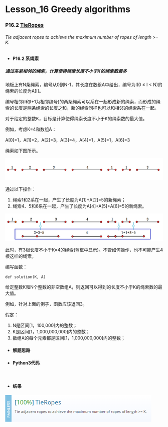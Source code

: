 # Lesson_16 Greedy algorithms  

### P16.2 [TieRopes](https://app.codility.com/programmers/lessons/16-greedy_algorithms/tie_ropes/) 

###### Tie adjacent ropes to achieve the maximum number of ropes of length >= K.

* #### P16.2 系绳索

#####  通过系紧相邻的绳索，计算使得绳索长度不小于K的绳索数最多

地板上有N条绳索，编号从0到N-1，其长度在数组A中给出，编号为I(0 ≤ I < N)的绳索的长度为A[I]。

编号相邻(I和I+1为相邻编号)的两条绳索可以系在一起形成新的绳索，而形成的绳索的长度是两条绳索的长度之和，新的绳索同样也可以和相邻的绳索系在一起。

对于给定的整数K，目标是计算使得绳索长度不小于K的绳索数的最大值。

例如，考虑K=4和数组A：

A[0]=1，A[1]=2，A[2]=3，A[3]=4，A[4]=1，A[5]=1，A[6]=3

绳索如下图所示。

![image](https://github.com/Anfany/Codility-Lessons-By-Python3/blob/master/L16_Greedy%20algorithms/16.2.1.png)

通过以下操作：

  1. 绳索1和2系在一起，产生了长度为A[1]+A[2]=5的新绳索；
  2. 绳索4、5和6系在一起，产生了长度为A[4]+A[5]+A[6]=5的新绳索。
 
![image](https://github.com/Anfany/Codility-Lessons-By-Python3/blob/master/L16_Greedy%20algorithms/16.2.2.png) 
  
此时，有3根长度不小于K=4的绳索(蓝框中显示)。不管如何操作，也不可能产生4根这样的绳索。

编写函数：
```
def solution(K, A)
```

给定整数K和N个整数的非空数组A，则返回可以得到的长度不小于K的绳索数的最大值。

例如，针对上面的例子，函数应该返回3。


假定：
  1. N是区间[1，100,000]内的整数；
  2. K是区间[1，1,000,000,000]内的整数；
  3. 数组A的每个元素都是区间[1，1,000,000,000]内的整数；

* #### 解题思路


* #### Python3代码


```


```




* #### 结果


![image](https://github.com/Anfany/Codility-Lessons-By-Python3/blob/master/L16_Greedy%20algorithms/16.2.png)
